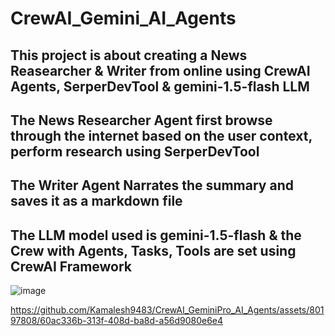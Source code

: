 # CrewAI_Gemini_AI_Agents
## This project is about creating a News Reasearcher & Writer from online using CrewAI Agents, SerperDevTool & gemini-1.5-flash LLM
## The News Researcher Agent first browse through the internet based on the user context, perform research using SerperDevTool
## The Writer Agent Narrates the summary and saves it as a markdown file
## The LLM model used is gemini-1.5-flash & the Crew with Agents, Tasks, Tools are set using CrewAI Framework

![image](https://github.com/Kamalesh9483/CrewAI_GeminiPro_AI_Agents/assets/80197808/a88c8a3a-d065-483c-9846-0a04fad0a4fc)

https://github.com/Kamalesh9483/CrewAI_GeminiPro_AI_Agents/assets/80197808/60ac336b-313f-408d-ba8d-a56d9080e6e4

